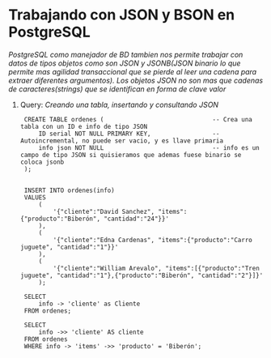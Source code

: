 # Trabajando con JSON y BSON en PostgreSQL

_PostgreSQL como manejador de BD tambien nos permite trabajar con datos de tipos objetos como son JSON y JSONB(JSON binario lo que permite mas agilidad transaccional que se pierde al leer una cadena para extraer diferentes argumentos). Los objetos JSON no son mas que cadenas de caracteres(strings) que se identifican en forma de clave valor_

1. Query: _Creando una tabla, insertando y consultando JSON_

        CREATE TABLE ordenes (                              -- Crea una tabla con un ID e info de tipo JSON
            ID serial NOT NULL PRIMARY KEY,                 -- Autoincremental, no puede ser vacio, y es llave primaria
            info json NOT NULL                              -- info es un campo de tipo JSON si quisieramos que ademas fuese binario se coloca jsonb    
        );


        INSERT INTO ordenes(info)
        VALUES
            (
                '{"cliente":"David Sanchez", "items":{"producto":"Biberón", "cantidad":"24"}}'
            ),
            (
                '{"cliente":"Edna Cardenas", "items":{"producto":"Carro juguete", "cantidad":"1"}}'
            ),
            (
                '{"cliente":"William Arevalo", "items":[{"producto":"Tren juguete", "cantidad":"1"},{"producto":"Biberón", "cantidad":"2"}]}'
            );

        SELECT
            info -> 'cliente' as Cliente
        FROM ordenes;

        SELECT
            info ->> 'cliente' AS cliente
        FROM ordenes
        WHERE info -> 'items' ->> 'producto' = 'Biberón';
